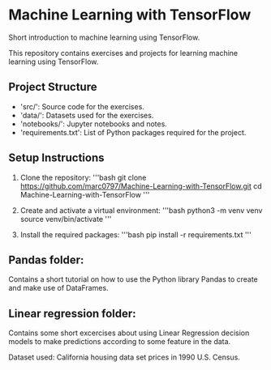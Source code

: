 # Machine Learning with TensorFlow
Short introduction to machine learning using TensorFlow.

This repository contains exercises and projects for learning machine learning
using TensorFlow.

## Project Structure

- 'src/': Source code for the exercises.
- 'data/': Datasets used for the exercises.
- 'notebooks/': Jupyter notebooks and notes.
- 'requirements.txt': List of Python packages required for the project.

## Setup Instructions

1. Clone the repository:
    '''bash
    git clone https://github.com/marc0797/Machine-Learning-with-TensorFlow.git
    cd Machine-Learning-with-TensorFlow
    '''

2. Create and activate a virtual environment:
    '''bash
    python3 -m venv venv
    source venv/bin/activate
    '''

3. Install the required packages:
    '''bash
    pip install -r requirements.txt
    '''

## Pandas folder:
Contains a short tutorial on how to use the Python library Pandas to
create and make use of DataFrames.

## Linear regression folder:
Contains some short excercises about using Linear Regression decision models
to make predictions according to some feature in the data.

Dataset used: California housing data set prices in 1990 U.S. Census.

